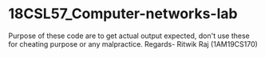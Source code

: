 # 18CSL57_Computer-networks-lab
Purpose of these code are to get actual output expected, don't use these for cheating purpose or any malpractice.
Regards-    Ritwik Raj (1AM19CS170)

